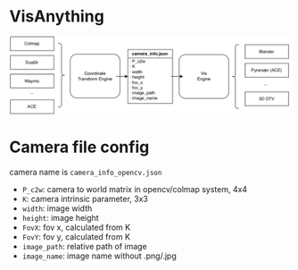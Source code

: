 # VisAnything
![main architecture](./pageImages/camMatrix3.drawio_00.png)

# Camera file config
camera name is `camera_info_opencv.json`
- `P_c2w`: camera to world matrix in opencv/colmap system, 4x4
- `K`: camera intrinsic parameter, 3x3
- `width`: image width
- `height`: image height
- `FovX`: fov x, calculated from K
- `FovY`: fov y, calculated from K
- `image_path`: relative path of image
- `image_name`: image name without .png/.jpg

